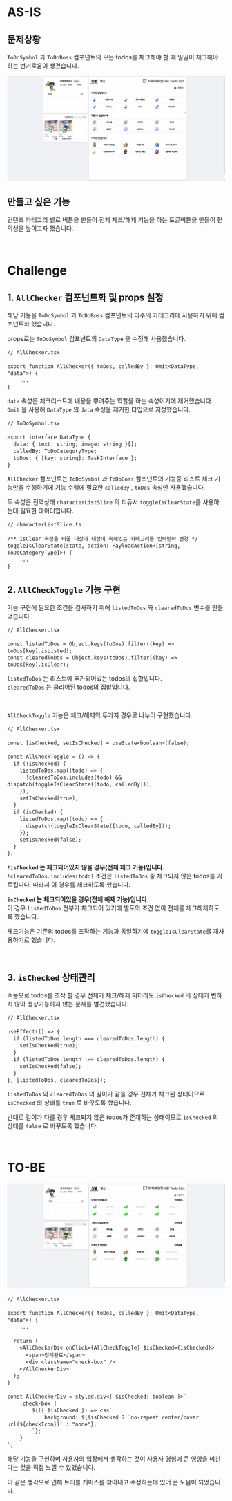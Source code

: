 # AS-IS

## 문제상황

`ToDoSymbol` 과 `ToDoBoss` 컴포넌트의 모든 todos를 체크해야 할 때 일일이 체크해야 하는 번거로움이 생겼습니다.

![](./trouble_image/todos_check_before.gif)

## 만들고 싶은 기능

컨텐츠 카테고리 별로 버튼을 만들어 전체 체크/해제 기능을 하는 토글버튼을 만들어 편의성을 높이고자 했습니다.

<br>

# Challenge

## 1. `AllChecker` 컴포넌트화 및 props 설정

해당 기능을 `ToDoSymbol` 과 `ToDoBoss` 컴포넌트의 다수의 카테고리에 사용하기 위해 컴포넌트화 했습니다.

props로는 `ToDoSymbol` 컴포넌트의 `DataType` 을 수정해 사용했습니다.

```tsx
// AllChecker.tsx

export function AllChecker({ toDos, calledBy }: Omit<DataType, "data">) {
	...
}
```

`data` 속성은 체크리스트에 내용을 뿌려주는 역할을 하는 속성이기에 제거했습니다.
`Omit` 을 사용해 `DataType` 의 `data` 속성을 제거한 타입으로 지정했습니다.

```tsx
// ToDoSymbol.tsx

export interface DataType {
  data: { text: string; image: string }[];
  calledBy: ToDoCategoryType;
  toDos: { [key: string]: TaskInterface };
}
```

`AllChecker` 컴포넌트는 `ToDoSymbol` 과 `ToDoBoss` 컴포넌트의 기능중 리스트 체크 기능만을 수행하기에 기능 수행에 필요한 `calledBy` , `toDos` 속성만 사용했습니다.

두 속성은 전역상태 `characterListSlice` 의 리듀서 `toggleIsClearState`를 사용하는데 필요한 데이터입니다.

```tsx
// characterListSlice.ts

/** isClear 속성을 바꿀 대상과 대상이 속해있는 카테고리를 입력받아 변경 */
toggleIsClearState(state, action: PayloadAction<[string, ToDoCategoryType]>) {
	...
}
```

## 2. `AllCheckToggle` 기능 구현

기능 구현에 필요한 조건을 검사하기 위해 `listedToDos` 와 `clearedToDos` 변수를 만들었습니다.

```tsx
// AllChecker.tsx

const listedToDos = Object.keys(toDos).filter((key) => toDos[key].isListed);
const clearedToDos = Object.keys(toDos).filter((key) => toDos[key].isClear);
```

`listedToDos` 는 리스트에 추가되어있는 todos의 집합입니다.  
`clearedToDos` 는 클리어된 todos의 집합입니다.

<br>

`AllCheckToggle` 기능은 체크/해제의 두가지 경우로 나누어 구현했습니다.

```tsx
// AllChecker.tsx

const [isChecked, setIsChecked] = useState<boolean>(false);

const AllCheckToggle = () => {
  if (!isChecked) {
    listedToDos.map((todo) => {
      !clearedToDos.includes(todo) && dispatch(toggleIsClearState([todo, calledBy]));
    });
    setIsChecked(true);
  }
  if (isChecked) {
    listedToDos.map((todo) => {
      dispatch(toggleIsClearState([todo, calledBy]));
    });
    setIsChecked(false);
  }
};
```

**`!isChecked` 는 체크되어있지 않을 경우(전체 체크 기능)입니다.**  
`!clearedToDos.includes(todo)` 조건은 `listedToDos` 중 체크되지 않은 todos를 가르킵니다.
따라서 이 경우를 체크하도록 했습니다.

**`isChecked` 는 체크되어있을 경우(전체 해제 기능)입니다.**  
이 경우 `listedToDos` 전부가 체크되어 있기에 별도의 조건 없이 전체를 체크해제하도록 했습니다.

체크기능은 기존의 todos를 조작하는 기능과 동일하기에 `toggleIsClearState`를 재사용하기로 했습니다.

<br>

## 3. `isChecked` 상태관리

수동으로 todos를 조작 할 경우 전체가 체크/해제 되더라도 `isChecked` 의 상태가 변하지 않아 정상기능하지 않는 문제를 발견했습니다.

```tsx
// AllChecker.tsx

useEffect(() => {
  if (listedToDos.length === clearedToDos.length) {
    setIsChecked(true);
  }
  if (listedToDos.length !== clearedToDos.length) {
    setIsChecked(false);
  }
}, [listedToDos, clearedToDos]);
```

`listedToDos` 와 `clearedToDos` 의 길이가 같을 경우 전체가 체크된 상태이므로 `isChecked` 의 상태를 `true` 로 바꾸도록 했습니다.

반대로 길이가 다를 경우 체크되지 않은 todos가 존재하는 상태이므로 `isChecked` 의 상태를 `false` 로 바꾸도록 했습니다.

<br>

# TO-BE

![](./trouble_image/todos_check_after.gif)

```tsx
// AllChecker.tsx

export function AllChecker({ toDos, calledBy }: Omit<DataType, "data">) {
	...

  return (
    <AllCheckerDiv onClick={AllCheckToggle} $isChecked={isChecked}>
      <span>전체완료</span>
      <div className="check-box" />
    </AllCheckerDiv>
  );
}

const AllCheckerDiv = styled.div<{ $isChecked: boolean }>`
	.check-box {
		${({ $isChecked }) => css`
			background: ${$isChecked ? `no-repeat center/cover url(${checkIcon})` : "none"};
		`};
	}
`;
```

해당 기능을 구현하며 사용자의 입장에서 생각하는 것이 사용자 경험에 큰 영향을 미친다는 것을 직접 느낄 수 있었습니다.

이 같은 생각으로 인해 트러블 케이스를 찾아내고 수정하는데 있어 큰 도움이 되었습니다.
